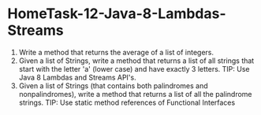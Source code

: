 # HomeTask-12-Java-8-Lambdas-Streams
1. Write a method that returns the average of a list of integers.
2. Given a list of Strings, write a method that returns a list of all strings that
    start with the letter 'a' (lower case) and have exactly 3 letters. TIP: Use
    Java 8 Lambdas and Streams API's.
3. Given a list of Strings (that contains both palindromes and nonpalindromes), write a method that returns a list of all the palindrome
strings.
TIP: Use static method references of Functional Interfaces
